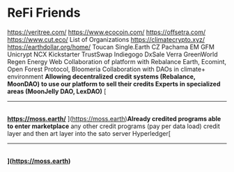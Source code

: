 # ReFi Friends

https://veritree.com/ https://www.ecocoin.com/ https://offsetra.com/ https://www.cut.eco/ List of Organizations https://climatecrypto.xyz/ https://earthdollar.org/home/ Toucan Single.Earth CZ Pachama EM GFM Unicrypt NCX Kickstarter TrustSwap Indiegogo DxSale Verra GreenWorld Regen Energy Web Collaboration of platform with Rebalance Earth, Ecomint, Open Forest Protocol, Bloomeria Collaboration with DAOs in climate+ environment **Allowing decentralized credit systems (Rebalance, MoonDAO) to use our platform to sell their credits Experts in specialized areas (MoonJelly DAO, LexDAO)** [****\
**https://moss.earth/**  ](https://moss.earth)**Already credited programs able to enter marketplace** any other credit programs (pay per data load) credit layer and then art layer into the sato server Hyperledger[****\
****](https://moss.earth)****
